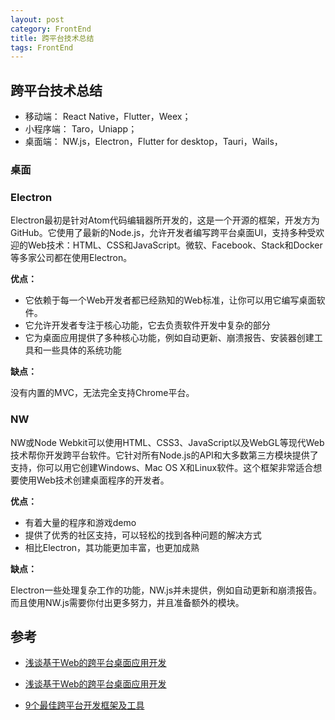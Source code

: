```yaml
---
layout: post
category: FrontEnd
title: 跨平台技术总结
tags: FrontEnd
---
```


## 跨平台技术总结

- 移动端： React Native，Flutter，Weex；
- 小程序端： Taro，Uniapp；
- 桌面端： NW.js，Electron，Flutter for desktop，Tauri，Wails，

### 桌面

### Electron

Electron最初是针对Atom代码编辑器所开发的，这是一个开源的框架，开发方为GitHub。它使用了最新的Node.js，允许开发者编写跨平台桌面UI，支持多种受欢迎的Web技术：HTML、CSS和JavaScript。微软、Facebook、Stack和Docker等多家公司都在使用Electron。

**优点：**

- 它依赖于每一个Web开发者都已经熟知的Web标准，让你可以用它编写桌面软件。
- 它允许开发者专注于核心功能，它去负责软件开发中复杂的部分
- 它为桌面应用提供了多种核心功能，例如自动更新、崩溃报告、安装器创建工具和一些具体的系统功能 

**缺点：**

没有内置的MVC，无法完全支持Chrome平台。

### NW

NW或Node Webkit可以使用HTML、CSS3、JavaScript以及WebGL等现代Web技术帮你开发跨平台软件。它针对所有Node.js的API和大多数第三方模块提供了支持，你可以用它创建Windows、Mac OS X和Linux软件。这个框架非常适合想要使用Web技术创建桌面程序的开发者。

**优点：**

- 有着大量的程序和游戏demo
- 提供了优秀的社区支持，可以轻松的找到各种问题的解决方式
- 相比Electron，其功能更加丰富，也更加成熟

**缺点：**

Electron一些处理复杂工作的功能，NW.js并未提供，例如自动更新和崩溃报告。而且使用NW.js需要你付出更多努力，并且准备额外的模块。

## 参考

- [浅谈基于Web的跨平台桌面应用开发](https://juejin.cn/post/7154348142350041101)

- [浅谈基于Web的跨平台桌面应用开发](https://juejin.cn/post/7154348142350041101)

- [9个最佳跨平台开发框架及工具](https://www.lanqiao.cn/questions/4931/)

